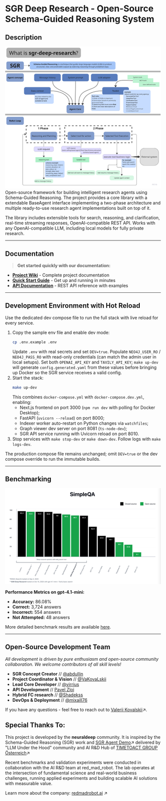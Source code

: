 # SGR Deep Research - Open-Source Schema-Guided Reasoning System

## Description

![SGR Concept Architecture](docs/sgr_concept.png)
Open-source framework for building intelligent research agents using Schema-Guided Reasoning. The project provides a core library with a extendable BaseAgent interface implementing a two-phase architecture and multiple ready-to-use research agent implementations built on top of it.

The library includes extensible tools for search, reasoning, and clarification, real-time streaming responses, OpenAI-compatible REST API. Works with any OpenAI-compatible LLM, including local models for fully private research.

______________________________________________________________________

## Documentation

> **Get started quickly with our documentation:**

- **[Project Wiki](https://github.com/vamplabAI/sgr-deep-research/wiki)** - Complete project documentation
- **[Quick Start Guide](https://github.com/vamplabAI/sgr-deep-research/wiki/SGR-Quick-Start)** - Get up and running in minutes
- **[API Documentation](https://github.com/vamplabAI/sgr-deep-research/wiki/SGR-Description-API)** - REST API reference with examples

______________________________________________________________________

## Development Environment with Hot Reload

Use the dedicated dev compose file to run the full stack with live reload for every service.

1. Copy the sample env file and enable dev mode:
   ```bash
   cp .env.example .env
   ```
   Update `.env` with real secrets and set `DEV=true`. Populate `NEO4J_USER_RO` / `NEO4J_PASS_RO` with read-only credentials (can match the admin user in local setups). Set both `OPENAI_API_KEY` and `TAVILY_API_KEY`; `make up-dev` will generate `config.generated.yaml` from these values before bringing up Docker so the SGR service receives a valid config.
2. Start the stack:
   ```bash
   make up-dev
   ```
   This combines `docker-compose.yml` with `docker-compose.dev.yml`, enabling:
   - Next.js frontend on port 3000 (`npm run dev` with polling for Docker Desktop);
   - FastAPI (`uvicorn --reload`) on port 8000;
   - Indexer worker auto-restart on Python changes via `watchfiles`;
   - Graph viewer dev server on port 8081 (`ts-node-dev`);
   - SGR API service running with Uvicorn reload on port 8010.
3. Stop services with `make stop-dev` or `make down-dev`. Follow logs with `make logs-dev`.

The production compose file remains unchanged; omit `DEV=true` or the dev compose override to run the immutable builds.

______________________________________________________________________

## Benchmarking

![SimpleQA Benchmark Comparison](docs/simpleqa_benchmark_comparison.png)

**Performance Metrics on gpt-4.1-mini:**

- **Accuracy:** 86.08%
- **Correct:** 3,724 answers
- **Incorrect:** 554 answers
- **Not Attempted:** 48 answers

More detailed benchmark results are available [here](benchmark/simpleqa_benchmark_results.md).

______________________________________________________________________

## Open-Source Development Team

*All development is driven by pure enthusiasm and open-source community collaboration. We welcome contributors of all skill levels!*

- **SGR Concept Creator** // [@abdullin](https://t.me/llm_under_hood)
- **Project Coordinator & Vision** // [@VaKovaLskii](https://t.me/neuraldeep)
- **Lead Core Developer** // [@virrius](https://t.me/virrius_tech)
- **API Development** // [Pavel Zloi](https://t.me/evilfreelancer)
- **Hybrid FC research** // [@Shadekss](https://t.me/Shadekss)
- **DevOps & Deployment** // [@mixaill76](https://t.me/mixaill76)

If you have any questions - feel free to reach out to [Valerii Kovalskii](https://www.linkedin.com/in/vakovalskii/)↗️.

## Special Thanks To:

This project is developed by the **neuraldeep** community. It is inspired by the Schema-Guided Reasoning (SGR) work and [SGR Agent Demo](https://abdullin.com/schema-guided-reasoning/demo)↗️ delivered by "LLM Under the Hood" community and AI R&D Hub of [TIMETOACT GROUP Österreich](https://www.timetoact-group.at)↗️

Recent benchmarks and validation experiments were conducted in collaboration with the AI R&D team at red_mad_robot. The lab operates at the intersection of fundamental science and real-world business challenges, running applied experiments and building scalable AI solutions with measurable value.

Learn more about the company: [redmadrobot.ai](https://redmadrobot.ai/) ↗️
